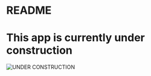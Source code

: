 # README

# This app is currently under construction

<img src="http://www.picgifs.com/graphics/u/under-construction/graphics-under-construction-205618.gif" alt="UNDER CONSTRUCTION">
